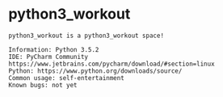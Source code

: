# python3_workout
	python3_workout is a python3_workout space!

	Information: Python 3.5.2
	IDE: PyCharm Community https://www.jetbrains.com/pycharm/download/#section=linux
	Python: https://www.python.org/downloads/source/
	Common usage: self-entertainment
	Known bugs: not yet

